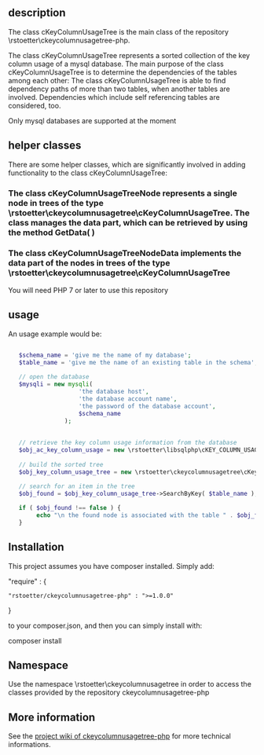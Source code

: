 

## description  

The class cKeyColumnUsageTree is the main class of the repository \\rstoetter\\ckeycolumnusagetree-php.

The class cKeyColumnUsageTree represents a sorted collection of the key column usage of a mysql database. The main purpose of the class
cKeyColumnUsageTree is to determine the dependencies of the tables among each other: The class cKeyColumnUsageTree is able
to find dependency paths of more than two tables, when another tables are involved. Dependencies which include self referencing 
tables are considered, too.

Only mysql databases are supported at the moment

## helper classes

There are some helper classes, which are significantly involved in adding functionality to the class cKeyColumnUsageTree:

### The class cKeyColumnUsageTreeNode represents a single node in trees of the type \\rstoetter\\ckeycolumnusagetree\\cKeyColumnUsageTree. The class manages the data part, which can be retrieved by using the method GetData( )

### The class cKeyColumnUsageTreeNodeData implements the data part of the nodes in trees of the type \\rstoetter\\ckeycolumnusagetree\\cKeyColumnUsageTree

You will need PHP 7 or later to use this repository

## usage

An usage example would be:

```php

   $schema_name = 'give me the name of my database';
   $table_name = 'give me the name of an existing table in the schema';
  
   // open the database
   $mysqli = new mysqli(
                    'the database host',
                    'the database account name',
                    'the password of the database account',
                    $schema_name
                );
  
  
   // retrieve the key column usage information from the database
   $obj_ac_key_column_usage = new \rstoetter\libsqlphp\cKEY_COLUMN_USAGE( $schema_name, $mysqli );
  
   // build the sorted tree
   $obj_key_column_usage_tree = new \rstoetter\ckeycolumnusagetree\cKeyColumnUsageTree( $obj_ac_key_column_usage );
  
   // search for an item in the tree
   $obj_found = $obj_key_column_usage_tree->SearchByKey( $table_name ); 

   if ( $obj_found !== false ) {
        echo "\n the found node is associated with the table " . $obj_found->GetData( )->m_table_name;
   }


```


## Installation

This project assumes you have composer installed. Simply add:

"require" : {

    "rstoetter/ckeycolumnusagetree-php" : ">=1.0.0"

}

to your composer.json, and then you can simply install with:

composer install

## Namespace

Use the namespace \rstoetter\ckeycolumnusagetree in order to access the classes provided by the repository ckeycolumnusagetree-php

## More information

See the [project wiki of ckeycolumnusagetree-php](https://github.com/rstoetter/ckeycolumnusagetree-php/wiki) for more technical informations.


